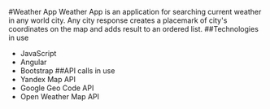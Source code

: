 #Weather App
Weather App is an application for searching current weather in any world city.
Any city response creates a placemark of city's coordinates on the map and adds result to an ordered list.
##Technologies in use
- JavaScript
- Angular
- Bootstrap
##API calls in use
- Yandex Map API
- Google Geo Code API
- Open Weather Map API